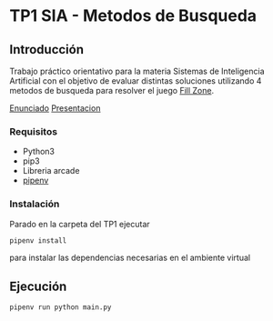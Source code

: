 
<!-- TODO: TERMINAR -->

# TP1 SIA - Metodos de Busqueda

## Introducción

Trabajo práctico orientativo para la materia Sistemas de Inteligencia Artificial con el
objetivo de evaluar distintas soluciones utilizando 4 metodos de busqueda para resolver el juego [Fill Zone](http://www.mygamesworld.com/game/7682/Fill_Zone.html).

[Enunciado](docs/SIA_TP1.pdf)
[Presentacion](docs/SIA_TP1_Presentacion.pdf)


### Requisitos

- Python3
- pip3
- Libreria arcade
- [pipenv](https://pypi.org/project/pipenv/)

### Instalación

Parado en la carpeta del TP1 ejecutar

```sh
pipenv install
```

para instalar las dependencias necesarias en el ambiente virtual

## Ejecución

```
pipenv run python main.py
```

